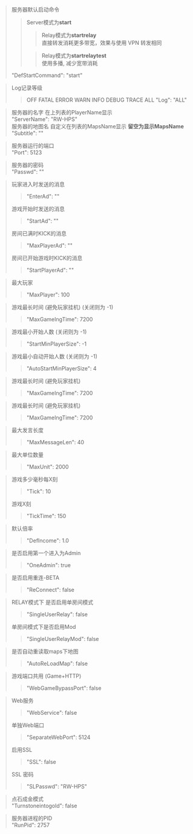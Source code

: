 > 服务器默认启动命令  
>> Server模式为**start**  
>>> Relay模式为**startrelay**  
>>> 直接转发消耗更多带宽，效果与使用 VPN 转发相同  
>>
>>> Relay模式为**startrelaytest**  
>>> 使用多播, 减少宽带消耗  
> 
> "DefStartCommand": "start"  

> Log记录等级  
>> OFF FATAL ERROR WARN INFO DEBUG TRACE ALL
> "Log": "ALL"  

> 服务器的名字 在上列表的PlayerName显示  
"ServerName": "RW-HPS"  
> 服务器的地图名 自定义在列表的MapsName显示 **留空为显示MapsName**  
"Subtitle": ""  

> 服务器运行的端口  
> "Port": 5123  

> 服务器的密码  
> "Passwd": ""

> 玩家进入时发送的消息  
>> "EnterAd": ""
> 
> 游戏开始时发送的消息  
>> "StartAd": ""
> 
> 房间已满时KICK的消息  
>> "MaxPlayerAd": ""
> 
> 房间已开始游戏时KICK的消息  
>> "StartPlayerAd": ""  

> 最大玩家  
>> "MaxPlayer": 100

> 游戏最长时间 (避免玩家挂机) (关闭则为 -1)
>> "MaxGameIngTime": 7200

> 游戏最小开始人数 (关闭则为 -1)
>> "StartMinPlayerSize": -1

> 游戏最小自动开始人数 (关闭则为 -1)
>> "AutoStartMinPlayerSize": 4

> 游戏最长时间 (避免玩家挂机)
>> "MaxGameIngTime": 7200

> 游戏最长时间 (避免玩家挂机)
>> "MaxGameIngTime": 7200

> 最大发言长度  
>> "MaxMessageLen": 40  

> 最大单位数量  
>> "MaxUnit": 2000  

> 游戏多少毫秒每X刻
>> "Tick": 10
> 
> 游戏X刻
>> "TickTime": 150

> 默认倍率  
>> "DefIncome": 1.0  

> 是否启用第一个进入为Admin  
>> "OneAdmin": true  

> 是否启用重连-BETA  
>> "ReConnect": false

> RELAY模式下 是否启用单房间模式  
>> "SingleUserRelay": false  
> 
> 单房间模式下是否启用Mod  
>> "SingleUserRelayMod": false

> 是否自动重读取maps下地图  
>> "AutoReLoadMap": false

> 游戏端口共用 (Game+HTTP)  
>> "WebGameBypassPort": false

> Web服务  
>> "WebService": false
> 
> 单独Web端口  
>> "SeparateWebPort": 5124
> 
> 启用SSL  
>> "SSL": false
>
> SSL 密码  
>> "SLPasswd": "RW-HPS"

> 点石成金模式  
> "Turnstoneintogold": false

> 服务器进程的PID  
"RunPid": 2757





